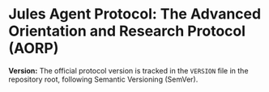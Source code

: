# Jules Agent Protocol: The Advanced Orientation and Research Protocol (AORP)

**Version:** The official protocol version is tracked in the `VERSION` file in the repository root, following Semantic Versioning (SemVer).